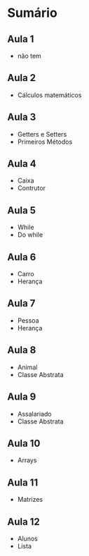 # Sumário

## Aula 1

* não tem

## Aula 2

* Cálculos matemáticos

## Aula 3

* Getters e Setters
* Primeiros Métodos

## Aula 4

* Caixa
* Contrutor

## Aula 5

* While
* Do while

## Aula 6

* Carro
* Herança

## Aula 7

* Pessoa
* Herança

## Aula 8

* Animal
* Classe Abstrata

## Aula 9

* Assalariado
* Classe Abstrata

## Aula 10

* Arrays

## Aula 11

* Matrizes

## Aula 12

* Alunos
* Lista
